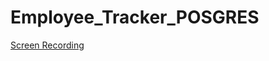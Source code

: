 # Employee_Tracker_POSGRES

[Screen Recording](https://drive.google.com/file/d/1NdPkfy5334-lEQjsD_o9GoQLV-swOti5/view)
